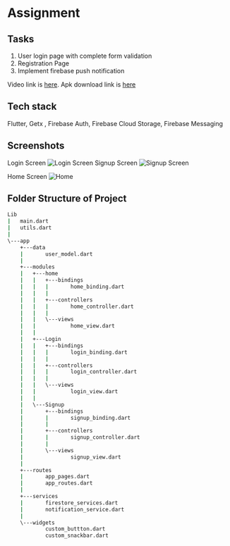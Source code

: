 # Assignment
## Tasks
1. User login page with complete form validation
2. Registration Page
3. Implement firebase push notification

 Video link is [here](https://youtu.be/NITSqb2wJ5Y).
 Apk download link is [here](https://fromsmash.com/vt-assignment)

## Tech stack
  Flutter, Getx , Firebase Auth, Firebase Cloud Storage, Firebase Messaging

## Screenshots
Login Screen
 ![Login Screen](https://github.com/ashish88pal/vt_assignment/blob/d14ef44d5d1456df99a62e6ea823f9ff2887dca3/screenshots/login.png?raw=true)
Signup Screen
  ![Signup Screen](https://github.com/ashish88pal/vt_assignment/blob/d14ef44d5d1456df99a62e6ea823f9ff2887dca3/screenshots/signup.png?raw=true)

Home Screen
  ![Home](https://github.com/ashish88pal/vt_assignment/blob/d14ef44d5d1456df99a62e6ea823f9ff2887dca3/screenshots/home.png?raw=true)













## Folder Structure of Project
```bash
Lib
|   main.dart
|   utils.dart
|
\---app
    +---data
    |       user_model.dart
    |
    +---modules
    |   +---home
    |   |   +---bindings
    |   |   |       home_binding.dart
    |   |   |
    |   |   +---controllers
    |   |   |       home_controller.dart
    |   |   |
    |   |   \---views
    |   |           home_view.dart
    |   |
    |   +---Login
    |   |   +---bindings
    |   |   |       login_binding.dart
    |   |   |
    |   |   +---controllers
    |   |   |       login_controller.dart
    |   |   |
    |   |   \---views
    |   |           login_view.dart
    |   |
    |   \---Signup
    |       +---bindings
    |       |       signup_binding.dart
    |       |
    |       +---controllers
    |       |       signup_controller.dart
    |       |
    |       \---views
    |               signup_view.dart
    |
    +---routes
    |       app_pages.dart
    |       app_routes.dart
    |
    +---services
    |       firestore_services.dart
    |       notification_service.dart
    |
    \---widgets
            custom_buttton.dart
            custom_snackbar.dart
```